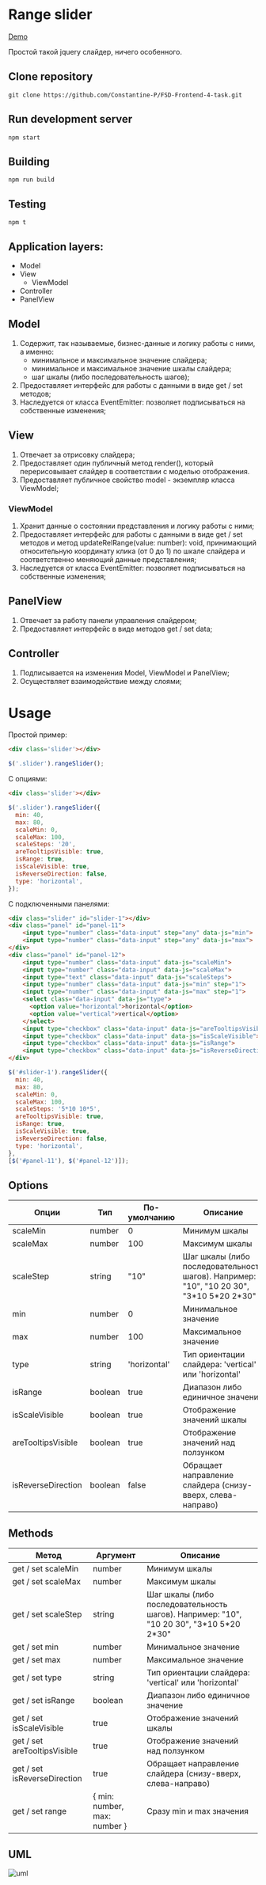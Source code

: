 # Range slider

[Demo](https://constantine-p.github.io/FSD-Frontend-4-task/index.html)

Простой такой jquery слайдер, ничего особенного.
  
## Clone repository
``` 
git clone https://github.com/Constantine-P/FSD-Frontend-4-task.git
```

## Run development server
``` 
npm start
```

## Building
``` 
npm run build
```  

## Testing
``` 
npm t
```  

## Application layers:

  - Model
  - View
    - ViewModel
  - Controller
  - PanelView

## Model
  
  1. Содержит, так называемые, бизнес-данные и логику работы с ними, а именно:
     - минимальное и максимальное значение слайдера;
     - минимальное и максимальное значение шкалы слайдера;
     - шаг шкалы (либо последовательность шагов);
  2. Предоставляет интерфейс для работы с данными в виде get / set методов;
  3. Наследуется от класса EventEmitter: позволяет подписываться на собственные изменения;
     
## View

  1. Отвечает за отрисовку слайдера;
  2. Предоставляет один публичный метод render(), который перерисовывает слайдер в соответствии с моделью отображения.
  3. Предоставляет публичное свойство model - экземпляр класса ViewModel;
  
### ViewModel
  1. Хранит данные о состоянии представления и логику работы с ними;
  2. Предоставляет интерфейс для работы с данными в виде get / set методов и метод updateRelRange(value: number): void, принимающий относительную координату клика (от 0 до 1) по шкале слайдера и соответственно меняющий данные представления;
  3. Наследуется от класса EventEmitter: позволяет подписываться на собственные изменения;
 
## PanelView
  1. Отвечает за работу панели управления слайдером;
  2. Предоставляет интерфейс в виде методов get / set data;
   
## Controller
  1. Подписывается на изменения Model, ViewModel и PanelView;
  2. Осуществляет взаимодействие между слоями;
  
# Usage
Простой пример:
```html
<div class='slider'></div>
```

``` js
$('.slider').rangeSlider();
```

С опциями:
```html
<div class='slider'></div>
```

``` js
$('.slider').rangeSlider({
  min: 40,
  max: 80,
  scaleMin: 0,
  scaleMax: 100,
  scaleSteps: '20',
  areTooltipsVisible: true,
  isRange: true,
  isScaleVisible: true,
  isReverseDirection: false,
  type: 'horizontal',
});
```

С подключенными панелями:
```html
<div class="slider" id="slider-1"></div>
<div class="panel" id="panel-11">
    <input type="number" class="data-input" step="any" data-js="min">
    <input type="number" class="data-input" step="any" data-js="max">
</div>
<div class="panel" id="panel-12">
    <input type="number" class="data-input" data-js="scaleMin">
    <input type="number" class="data-input" data-js="scaleMax">
    <input type="text" class="data-input" data-js="scaleSteps">
    <input type="number" class="data-input" data-js="min" step="1">
    <input type="number" class="data-input" data-js="max" step="1">
    <select class="data-input" data-js="type">
      <option value="horizontal">horizontal</option>
      <option value="vertical">vertical</option>
    </select>
    <input type="checkbox" class="data-input" data-js="areTooltipsVisible">
    <input type="checkbox" class="data-input" data-js="isScaleVisible">
    <input type="checkbox" class="data-input" data-js="isRange">
    <input type="checkbox" class="data-input" data-js="isReverseDirection">
</div>
```

``` js
$('#slider-1').rangeSlider({
  min: 40,
  max: 80,
  scaleMin: 0,
  scaleMax: 100,
  scaleSteps: '5*10 10*5',
  areTooltipsVisible: true,
  isRange: true,
  isScaleVisible: true,
  isReverseDirection: false,
  type: 'horizontal',
},
[$('#panel-11'), $('#panel-12')]);
```

## Options

| Опции | Тип | По-умолчанию | Описание |
| ------ | ------ | ------ | ------ |
| scaleMin | number | 0 | Минимум шкалы |
| scaleMax | number | 100 | Максимум шкалы |
| scaleStep | string | "10" | Шаг шкалы (либо последовательность шагов). Например: "10", "10 20 30", "3\*10 5\*20 2\*30" |
| min | number | 0 | Минимальное значение |
| max | number | 100 | Максимальное значение |
| type | string | 'horizontal' | Тип ориентации слайдера: 'vertical' или 'horizontal' |
| isRange | boolean | true | Диапазон либо единичное значение |
| isScaleVisible | boolean | true | Отображение значений шкалы |
| areTooltipsVisible | boolean | true | Отображение значений над ползунком |
| isReverseDirection | boolean | false | Обращает направление слайдера (снизу-вверх, слева-направо) |

## Methods
| Метод | Аргумент  | Описание |
| ------ | ------ | ------ |
| get / set scaleMin | number | Минимум шкалы |
| get / set scaleMax | number | Максимум шкалы |
| get / set scaleStep | string | Шаг шкалы (либо последовательность шагов). Например: "10", "10 20 30", "3\*10 5\*20 2\*30" |
| get / set min | number | Минимальное значение |
| get / set max | number | Максимальное значение |
| get / set type | string | Тип ориентации слайдера: 'vertical' или 'horizontal' |
| get / set isRange | boolean | Диапазон либо единичное значение |
| get / set isScaleVisible | true | Отображение значений шкалы |
| get / set areTooltipsVisible | true | Отображение значений над ползунком |
| get / set isReverseDirection | true | Обращает направление слайдера (снизу-вверх, слева-направо) |
| get / set range | { min: number, max: number } | Сразу min и max значения |

## UML 

![uml](UML-chart.jpg)
